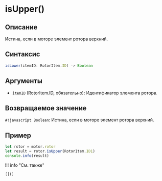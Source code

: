 # isUpper()

## Описание
Истина, если в моторе элемент ротора верхний.

## Синтаксис
```javascript
isLower(itemID: RotorItem.ID) -> Boolean
```

## Аргументы
- `itemID` (RotorItem.ID, обязательно): Идентификатор элемента ротора.

## Возвращаемое значение
`#!javascript Boolean`: Истина, если в моторе элемент ротора верхний.

## Пример
```javascript linenums="1"
let rotor = motor.rotor
let result = rotor.isUpper(RotorItem.ID1)
console.info(result)
```

!!! info "См. также"

    []()

